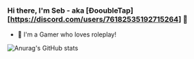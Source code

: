 ### Hi there, I'm Seb - aka [ÐooubleTap][https://discord.com/users/76182535192715264] 👋

- 🌱 I'm a Gamer who loves roleplay!

![Anurag's GitHub stats](https://github-readme-stats.vercel.app/api?username=DooubleTap&show_icons=true&theme=radical)

[website]: https://docs.quantrix.xyz
[Discord]: https://quantrix.xyz
